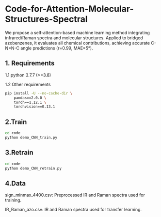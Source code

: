 # Code-for-Attention-Molecular-Structures-Spectral
We propose a self-attention-based machine learning method integrating infrared/Raman spectra and molecular structures. Applied to bridged azobenzenes, it evaluates all chemical contributions, achieving accurate C-N=N-C angle predictions (r=0.99, MAE=5°).

## 1. Requirements

1.1 python 3.7.7 (>=3.8)

1.2 Other requirements
```bash
pip install -U --no-cache-dir \
    pandas==2.0.0 \
    torch==1.12.1 \
    torchvision==0.13.1
```

## 2.Train
```bash
cd code
python demo_CNN_train.py
```

## 3.Retrain
```bash
cd code
python demo_CNN_retrain.py
```

## 4.Data
sign_minmax_4400.csv: Preprocessed IR and Raman spectra used for training.

IR_Raman_azo.csv: IR and Raman spectra used for transfer learning.
